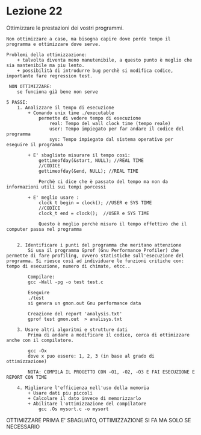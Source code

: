 # Lezione 22
Ottimizzare le prestazioni dei vostri programmi.

    Non ottimizzare a caso, ma bisogna capire dove perde tempo il programma e ottimizzare dove serve.
    
    Problemi della ottimizzazione:
        + talvolta diventa meno manutenibile, a questo punto è meglio che sia mantenibile ma piu lento.
        + possibilità di introdurre bug perchè si modifica codice, importante fare regression test.
        
     NON OTTIMIZZARE:
        se funciona già bene non serve
        
    5 PASSI:
        1. Analizzare il tempo di esecuzione
            + Comando unix time ./executable
                permette di vedere tempo di esecuzione
                    real: Tempo del wall clock time (tempo reale)
                    user: Tempo impiegato per far andare il codice del programma
                    sys: Tempo impiegato dal sistema operativo per eseguire il programma
            
            + E' sbagliato misurare il tempo così:
                gettimeofday(&start, NULL); //REAL TIME
                //CODICE
                gettimeofday(&end, NULL); //REAL TIME
                
                Perchè ci dice che è passato del tempo ma non da informazioni utili sui tempi porcessi 
                
            + E' meglio usare :
                clock_t begin = clock(); //USER e SYS TIME
                //CODICE
                clock_t end = clock();  //USER e SYS TIME
                
                Questo è meglio perchè misuro il tempo effettivo che il computer passa nel programma
            
            
        2. Identificare i punti del programma che meritano attenzione
            Si usa il programma Gprof (Gnu Performance Profiler) che permette di fare profiling, ovvero statistiche sull'esecuzione del programma. Si riesce così ad individuare le funzioni critiche con: tempo di esecuzione, numero di chimate, etcc..
            
            Compilare: 
            gcc -Wall -pg -o test test.c
            
            Eseguire 
            ./test
            si genera un gmon.out Gnu performance data
            
            Creazione del report 'analysis.txt'  
            gprof test gmon.out  > analisys.txt
            
        3. Usare altri algoritmi e strutture dati
            Prima di andare a modificare il codice, cerca di ottimizzare anche con il compilatore.
    
            gcc -Ox 
            dove x puo essere: 1, 2, 3 (in base al grado di ottimizzazione)
            
            NOTA: COMPILA IL PROGETTO CON -O1, -O2, -O3 E FAI ESECUZIONE E REPORT CON TIME
            
        4. Migliorare l'efficienza nell'uso della memoria
            + Usare dati piu piccoli
            + Calcolare il dato invece di memorizzarlo
            + Abilitare l'ottimizzazione del compilatore
                gcc .Os mysort.c -o mysort
                
                
OTTIMIZZARE PRIMA E' SBAGLIATO, OTTIMIZZAZIONE SI FA MA SOLO SE NECESSARIO                